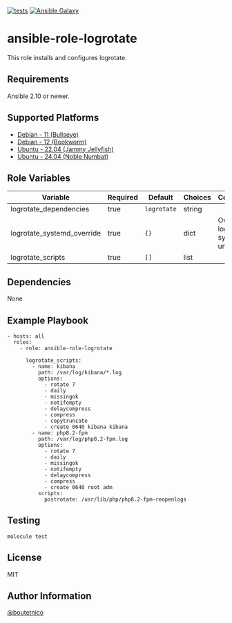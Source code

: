 [![tests](https://github.com/boutetnico/ansible-role-logrotate/workflows/Test%20ansible%20role/badge.svg)](https://github.com/boutetnico/ansible-role-logrotate/actions?query=workflow%3A%22Test+ansible+role%22)
[![Ansible Galaxy](https://img.shields.io/badge/galaxy-boutetnico.logrotate-blue.svg)](https://galaxy.ansible.com/boutetnico/logrotate)

ansible-role-logrotate
======================

This role installs and configures logrotate.

Requirements
------------

Ansible 2.10 or newer.

Supported Platforms
-------------------

- [Debian - 11 (Bullseye)](https://wiki.debian.org/DebianBullseye)
- [Debian - 12 (Bookworm)](https://wiki.debian.org/DebianBookworm)
- [Ubuntu - 22.04 (Jammy Jellyfish)](http://releases.ubuntu.com/22.04/)
- [Ubuntu - 24.04 (Noble Numbat)](http://releases.ubuntu.com/24.04/)

Role Variables
--------------

| Variable                   | Required | Default             | Choices   | Comments                                 |
|----------------------------|----------|---------------------|-----------|------------------------------------------|
| logrotate_dependencies     | true     | `logrotate`         | string    |                                          |
| logrotate_systemd_override | true     | `{}`                | dict      | Override logrotate systemd unit file.    |
| logrotate_scripts          | true     | `[]`                | list      |                                          |

Dependencies
------------

None

Example Playbook
----------------

    - hosts: all
      roles:
        - role: ansible-role-logrotate

          logrotate_scripts:
            - name: kibana
              path: /var/log/kibana/*.log
              options:
                - rotate 7
                - daily
                - missingok
                - notifempty
                - delaycompress
                - compress
                - copytruncate
                - create 0640 kibana kibana
            - name: php8.2-fpm
              path: /var/log/php8.2-fpm.log
              options:
                - rotate 7
                - daily
                - missingok
                - notifempty
                - delaycompress
                - compress
                - create 0640 root adm
              scripts:
                postrotate: /usr/lib/php/php8.2-fpm-reopenlogs


Testing
-------

    molecule test

License
-------

MIT

Author Information
------------------

[@boutetnico](https://github.com/boutetnico)
